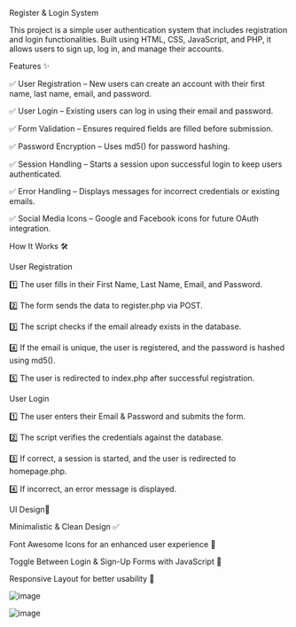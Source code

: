 Register & Login System

This project is a simple user authentication system that includes registration and login functionalities. Built using HTML, CSS, JavaScript, and PHP, it allows users to sign up, log in, and manage their accounts.

Features ✨


✅ User Registration – New users can create an account with their first name, last name, email, and password.

✅ User Login – Existing users can log in using their email and password.

✅ Form Validation – Ensures required fields are filled before submission.

✅ Password Encryption – Uses md5() for password hashing.

✅ Session Handling – Starts a session upon successful login to keep users authenticated.

✅ Error Handling – Displays messages for incorrect credentials or existing emails.

✅ Social Media Icons – Google and Facebook icons for future OAuth integration.

How It Works 🛠️


 User Registration

 
1️⃣ The user fills in their First Name, Last Name, Email, and Password.

2️⃣ The form sends the data to register.php via POST.

3️⃣ The script checks if the email already exists in the database.

4️⃣ If the email is unique, the user is registered, and the password is hashed using md5().

5️⃣ The user is redirected to index.php after successful registration.



 User Login

 
1️⃣ The user enters their Email & Password and submits the form.

2️⃣ The script verifies the credentials against the database.

3️⃣ If correct, a session is started, and the user is redirected to homepage.php.

4️⃣ If incorrect, an error message is displayed.



UI Design🎨


Minimalistic & Clean Design ✅

Font Awesome Icons for an enhanced user experience 🎨

Toggle Between Login & Sign-Up Forms with JavaScript 🔄

Responsive Layout for better usability 📱


![image](https://github.com/user-attachments/assets/d013989b-4fda-40d7-aec3-c9fd000d295e)

![image](https://github.com/user-attachments/assets/c3312011-1769-470f-8cdb-6fc6fa49c338)


